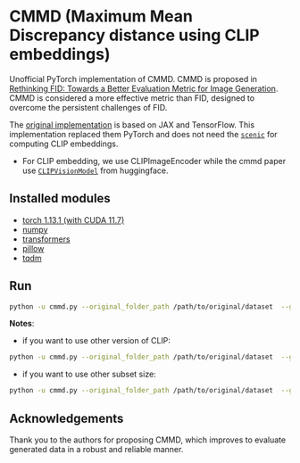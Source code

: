 # CMMD (Maximum Mean Discrepancy distance using CLIP embeddings)
Unofficial PyTorch implementation of CMMD. 
CMMD is proposed in [Rethinking FID: Towards a Better Evaluation Metric for Image Generation](https://arxiv.org/abs/2401.09603). CMMD is considered a more effective metric than FID, designed to overcome the persistent challenges of FID. 

The [original implementation](https://github.com/google-research/google-research/tree/master/cmmd) is based on JAX and TensorFlow. This implementation replaced them PyTorch and does not need the [`scenic`](https://github.com/google-research/scenic) for computing CLIP embeddings.

* For CLIP embedding, we use CLIPImageEncoder while the cmmd paper use [`CLIPVisionModel`](https://huggingface.co/docs/transformers/model_doc/clip#transformers.CLIPVisionModel) from huggingface.

## Installed modules
* [torch 1.13.1 (with CUDA 11.7)](https://pytorch.org/get-started/previous-versions/)
* [numpy](https://numpy.org/install/)
* [transformers](https://github.com/huggingface/transformers)
* [pillow](https://pypi.org/project/pillow/)
* [tqdm](https://pypi.org/project/tqdm/)

## Run
```bash
python -u cmmd.py --original_folder_path /path/to/original/dataset  --generated_folder_path /path/to/generated/dataset
```

**Notes**:
* if you want to use other version of CLIP: 
```bash
python -u cmmd.py --original_folder_path /path/to/original/dataset  --generated_folder_path /path/to/generated/dataset --model_version model version
```
* if you want to use other subset size:
```bash
python -u cmmd.py --original_folder_path /path/to/original/dataset  --generated_folder_path /path/to/generated/dataset --subset_size subset size
```
## Acknowledgements
Thank you to the authors for proposing CMMD, which improves to evaluate generated data in a robust and reliable manner. 
